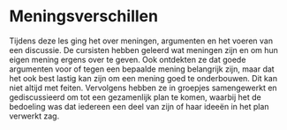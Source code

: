 # Meningsverschillen

Tijdens deze les ging het over meningen, argumenten en het voeren van een discussie. De cursisten hebben geleerd wat meningen zijn en om hun eigen mening ergens over te geven. Ook ontdekten ze dat goede argumenten voor of tegen een bepaalde mening belangrijk zijn, maar dat het ook best lastig kan zijn om een mening goed te onderbouwen. Dit kan niet altijd met feiten. Vervolgens hebben ze in groepjes samengewerkt en gediscussieerd om tot een gezamenlijk plan te komen, waarbij het de bedoeling was dat iedereen een deel van zijn of haar ideeën in het plan verwerkt zag.

